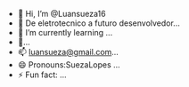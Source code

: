 - 👋 Hi, I’m @Luansueza16
- 👀 De eletrotecnico a futuro desenvolvedor...
- 🌱 I’m currently learning ...
- 💞️...
- 📫 luansueza@gmail.com...
- 😄 Pronouns:SuezaLopes ...
- ⚡ Fun fact: ...

<!---
Luansueza16/Luansueza16 is a ✨ special ✨ repository because its `README.md` (this file) appears on your GitHub profile.
You can click the Preview link to take a look at your changes.
--->
